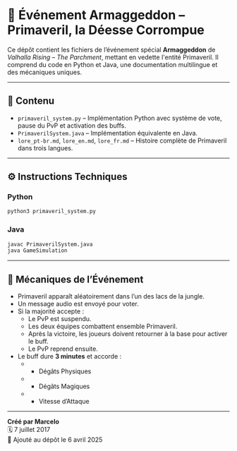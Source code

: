 # 🌺 Événement Armaggeddon – Primaveril, la Déesse Corrompue

Ce dépôt contient les fichiers de l’événement spécial **Armaggeddon** de *Valhalla Rising – The Parchment*, mettant en vedette l'entité Primaveril. Il comprend du code en Python et Java, une documentation multilingue et des mécaniques uniques.

---

## 📁 Contenu

- `primaveril_system.py` – Implémentation Python avec système de vote, pause du PvP et activation des buffs.
- `PrimaverilSystem.java` – Implémentation équivalente en Java.
- `lore_pt-br.md`, `lore_en.md`, `lore_fr.md` – Histoire complète de Primaveril dans trois langues.

---

## ⚙️ Instructions Techniques

### Python

```bash
python3 primaveril_system.py
```

### Java

```bash
javac PrimaverilSystem.java
java GameSimulation
```

---

## 🧠 Mécaniques de l’Événement

- Primaveril apparaît aléatoirement dans l’un des lacs de la jungle.
- Un message audio est envoyé pour voter.
- Si la majorité accepte :
  - Le PvP est suspendu.
  - Les deux équipes combattent ensemble Primaveril.
  - Après la victoire, les joueurs doivent retourner à la base pour activer le buff.
  - Le PvP reprend ensuite.
- Le buff dure **3 minutes** et accorde :
  - + Dégâts Physiques
  - + Dégâts Magiques
  - + Vitesse d’Attaque

---

**Créé par Marcelo**  
🗓️ 7 juillet 2017  
📌 Ajouté au dépôt le 6 avril 2025

